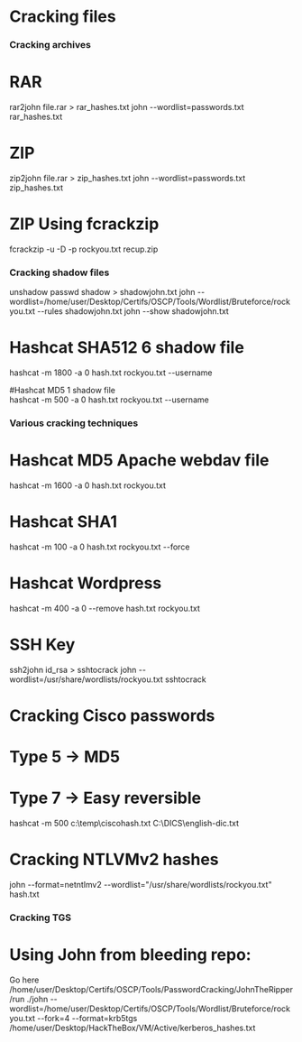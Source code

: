 Cracking files
==============

### Cracking archives


# RAR
rar2john file.rar > rar_hashes.txt
john --wordlist=passwords.txt rar_hashes.txt

# ZIP
zip2john file.rar > zip_hashes.txt
john --wordlist=passwords.txt zip_hashes.txt

# ZIP Using fcrackzip
fcrackzip -u -D -p rockyou.txt recup.zip

### Cracking shadow files


unshadow passwd shadow > shadowjohn.txt
john --wordlist=/home/user/Desktop/Certifs/OSCP/Tools/Wordlist/Bruteforce/rockyou.txt --rules shadowjohn.txt
john --show shadowjohn.txt

# Hashcat SHA512 $6$ shadow file  
hashcat -m 1800 -a 0 hash.txt rockyou.txt --username

#Hashcat MD5 $1$ shadow file  
hashcat -m 500 -a 0 hash.txt rockyou.txt --username

### Various cracking techniques


# Hashcat MD5 Apache webdav file  
hashcat -m 1600 -a 0 hash.txt rockyou.txt

# Hashcat SHA1  
hashcat -m 100 -a 0 hash.txt rockyou.txt --force

# Hashcat Wordpress  
hashcat -m 400 -a 0 --remove hash.txt rockyou.txt

# SSH Key
ssh2john id_rsa  > sshtocrack
john --wordlist=/usr/share/wordlists/rockyou.txt sshtocrack

# Cracking Cisco passwords
# Type 5 → MD5
# Type 7 → Easy reversible
hashcat -m 500 c:\temp\ciscohash.txt C:\DICS\english-dic.txt

# Cracking NTLVMv2 hashes
john --format=netntlmv2 --wordlist="/usr/share/wordlists/rockyou.txt" hash.txt 

### Cracking TGS

# Using John from bleeding repo:

Go here /home/user/Desktop/Certifs/OSCP/Tools/PasswordCracking/JohnTheRipper/run
./john --wordlist=/home/user/Desktop/Certifs/OSCP/Tools/Wordlist/Bruteforce/rockyou.txt --fork=4 --format=krb5tgs /home/user/Desktop/HackTheBox/VM/Active/kerberos_hashes.txt
















